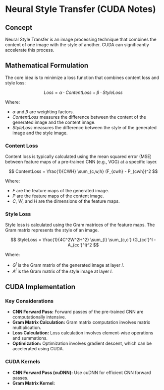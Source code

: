 # Neural Style Transfer (CUDA Notes)

## Concept

Neural Style Transfer is an image processing technique that combines the content of one image with the style of another. CUDA can significantly accelerate this process.

## Mathematical Formulation

The core idea is to minimize a loss function that combines content loss and style loss:

$$
Loss = \alpha \cdot ContentLoss + \beta \cdot StyleLoss
$$

Where:

* $\alpha$ and $\beta$ are weighting factors.
* $ContentLoss$ measures the difference between the content of the generated image and the content image.
* $StyleLoss$ measures the difference between the style of the generated image and the style image.

### Content Loss

Content loss is typically calculated using the mean squared error (MSE) between feature maps of a pre-trained CNN (e.g., VGG) at a specific layer.

$$
ContentLoss = \frac{1}{CWH} \sum_{c,w,h} (F_{cwh} - P_{cwh})^2
$$

Where:

* $F$ are the feature maps of the generated image.
* $P$ are the feature maps of the content image.
* $C$, $W$, and $H$ are the dimensions of the feature maps.

### Style Loss

Style loss is calculated using the Gram matrices of the feature maps. The Gram matrix represents the style of an image.

$$
StyleLoss = \frac{1}{4C^2W^2H^2} \sum_{l} \sum_{c,c'} (G_{cc'}^l - A_{cc'}^l)^2
$$

Where:

* $G^l$ is the Gram matrix of the generated image at layer $l$.
* $A^l$ is the Gram matrix of the style image at layer $l$.

## CUDA Implementation

### Key Considerations

* **CNN Forward Pass:** Forward passes of the pre-trained CNN are computationally intensive.
* **Gram Matrix Calculation:** Gram matrix computation involves matrix multiplication.
* **Loss Calculation:** Loss calculation involves element-wise operations and summations.
* **Optimization:** Optimization involves gradient descent, which can be accelerated using CUDA.

### CUDA Kernels

* **CNN Forward Pass (cuDNN):** Use cuDNN for efficient CNN forward passes.
* **Gram Matrix Kernel:**
